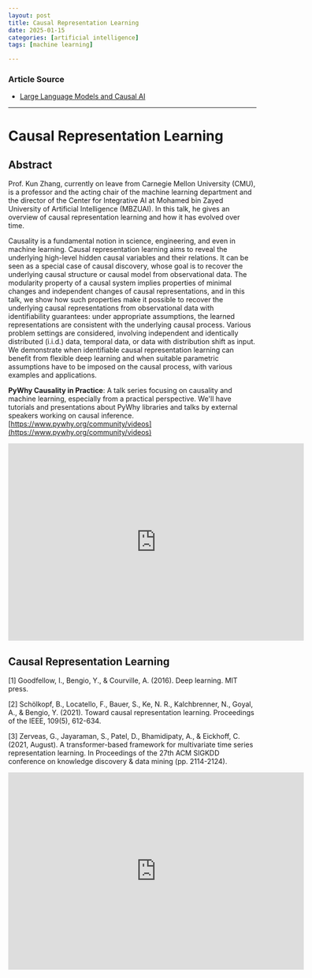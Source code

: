 ```yaml
---
layout: post
title: Causal Representation Learning
date: 2025-01-15
categories: [artificial intelligence]
tags: [machine learning]

---
```


### Article Source


* [Large Language Models and Causal AI](https://www.youtube.com/watch?v=tvyuJZHJZvA)

---

# Causal Representation Learning

## Abstract

Prof. Kun Zhang, currently on leave from Carnegie Mellon University (CMU), is a professor and the acting chair of the machine learning department and the director of the Center for Integrative AI at Mohamed bin Zayed University of Artificial Intelligence (MBZUAI). In this talk, he gives an overview of causal representation learning and how it has evolved over time. 

Causality is a fundamental notion in science, engineering, and even in machine learning. Causal representation learning aims to reveal the underlying high-level hidden causal variables and their relations. It can be seen as a special case of causal discovery, whose goal is to recover the underlying causal structure or causal model from observational data. The modularity property of a causal system implies properties of minimal changes and independent changes of causal representations, and in this talk, we show how such properties make it possible to recover the underlying causal representations from observational data with identifiability guarantees: under appropriate assumptions, the learned representations are consistent with the underlying causal process. Various problem settings are considered, involving independent and identically distributed (i.i.d.) data, temporal data, or data with distribution shift as input. We demonstrate when identifiable causal representation learning can benefit from flexible deep learning and when suitable parametric assumptions have to be imposed on the causal process, with various examples and applications.

**PyWhy Causality in Practice**: A talk series focusing on causality and machine learning, especially from a practical perspective. We'll have tutorials and presentations about PyWhy libraries and talks by external speakers working on causal inference. [https://www.pywhy.org/community/videos](https://www.pywhy.org/community/videos)

<iframe width="600" height="400" src="https://www.youtube.com/embed/tvyuJZHJZvA?si=R9Ga8Fdu24KKT4lX" title="YouTube video player" frameborder="0" allow="accelerometer; autoplay; clipboard-write; encrypted-media; gyroscope; picture-in-picture; web-share" referrerpolicy="strict-origin-when-cross-origin" allowfullscreen></iframe>

## Causal Representation Learning
[1] Goodfellow, I., Bengio, Y., & Courville, A. (2016). Deep learning. MIT press.

[2] Schölkopf, B., Locatello, F., Bauer, S., Ke, N. R., Kalchbrenner, N., Goyal, A., & Bengio, Y. (2021). Toward causal representation learning. Proceedings of the IEEE, 109(5), 612-634.

[3] Zerveas, G., Jayaraman, S., Patel, D., Bhamidipaty, A., & Eickhoff, C. (2021, August). A transformer-based framework for multivariate time series representation learning. In Proceedings of the 27th ACM SIGKDD conference on knowledge discovery & data mining (pp. 2114-2124).

<iframe width="600" height="400" src="https://www.youtube.com/embed/xjl8VTamySU?si=wcjGSArt9uyI64Hg" title="YouTube video player" frameborder="0" allow="accelerometer; autoplay; clipboard-write; encrypted-media; gyroscope; picture-in-picture; web-share" referrerpolicy="strict-origin-when-cross-origin" allowfullscreen></iframe>